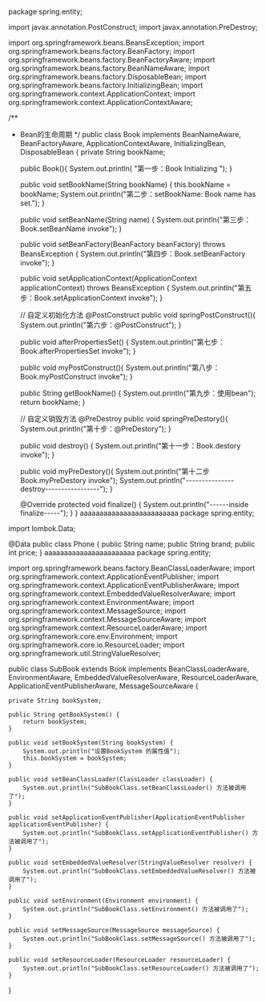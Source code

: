 package spring.entity;

import javax.annotation.PostConstruct;
import javax.annotation.PreDestroy;

import org.springframework.beans.BeansException;
import org.springframework.beans.factory.BeanFactory;
import org.springframework.beans.factory.BeanFactoryAware;
import org.springframework.beans.factory.BeanNameAware;
import org.springframework.beans.factory.DisposableBean;
import org.springframework.beans.factory.InitializingBean;
import org.springframework.context.ApplicationContext;
import org.springframework.context.ApplicationContextAware;

/**
 * Bean的生命周期
 */
public class Book  implements BeanNameAware, BeanFactoryAware,
    ApplicationContextAware, InitializingBean, DisposableBean {
    private String bookName;

    public Book(){
        System.out.println( "第一步：Book Initializing ");
    }

    public void setBookName(String bookName) {
        this.bookName = bookName;
        System.out.println("第二步：setBookName: Book name has set.");
    }

    public void setBeanName(String name) {
        System.out.println("第三步：Book.setBeanName invoke");
    }

    public void setBeanFactory(BeanFactory beanFactory) throws BeansException {
        System.out.println("第四步：Book.setBeanFactory invoke");
    }

    public void setApplicationContext(ApplicationContext applicationContext) throws BeansException {
        System.out.println("第五步：Book.setApplicationContext invoke");
    }

    // 自定义初始化方法
    @PostConstruct
    public void springPostConstruct(){
        System.out.println("第六步：@PostConstruct");
    }



    public void afterPropertiesSet() {
        System.out.println("第七步：Book.afterPropertiesSet invoke");
    }


    public void myPostConstruct(){
        System.out.println("第八步：Book.myPostConstruct invoke");
    }

    public String getBookName() {
        System.out.println("第九步：使用bean");
        return bookName;
    }

    // 自定义销毁方法
    @PreDestroy
    public void springPreDestory(){
        System.out.println("第十步：@PreDestory");
    }

    public void destroy() {
        System.out.println("第十一步：Book.destory invoke");
    }


    public void myPreDestory(){
        System.out.println("第十二步Book.myPreDestory invoke");
        System.out.println("---------------destroy-----------------");
    }



    @Override
    protected void finalize() {
        System.out.println("------inside finalize-----");
    }
}
aaaaaaaaaaaaaaaaaaaaaaaaa
package spring.entity;

import lombok.Data;

@Data
public class Phone {
    public String name;
    public String brand;
    public int price;
}
aaaaaaaaaaaaaaaaaaaaaaa
package spring.entity;

import org.springframework.beans.factory.BeanClassLoaderAware;
import org.springframework.context.ApplicationEventPublisher;
import org.springframework.context.ApplicationEventPublisherAware;
import org.springframework.context.EmbeddedValueResolverAware;
import org.springframework.context.EnvironmentAware;
import org.springframework.context.MessageSource;
import org.springframework.context.MessageSourceAware;
import org.springframework.context.ResourceLoaderAware;
import org.springframework.core.env.Environment;
import org.springframework.core.io.ResourceLoader;
import org.springframework.util.StringValueResolver;

public class SubBook extends Book implements BeanClassLoaderAware,
    EnvironmentAware, EmbeddedValueResolverAware, ResourceLoaderAware,
    ApplicationEventPublisherAware, MessageSourceAware {

    private String bookSystem;

    public String getBookSystem() {
        return bookSystem;
    }

    public void setBookSystem(String bookSystem) {
        System.out.println("设置BookSystem 的属性值");
        this.bookSystem = bookSystem;
    }

    public void setBeanClassLoader(ClassLoader classLoader) {
        System.out.println("SubBookClass.setBeanClassLoader() 方法被调用了");
    }

    public void setApplicationEventPublisher(ApplicationEventPublisher applicationEventPublisher) {
        System.out.println("SubBookClass.setApplicationEventPublisher() 方法被调用了");
    }

    public void setEmbeddedValueResolver(StringValueResolver resolver) {
        System.out.println("SubBookClass.setEmbeddedValueResolver() 方法被调用了");
    }

    public void setEnvironment(Environment environment) {
        System.out.println("SubBookClass.setEnvironment() 方法被调用了");
    }

    public void setMessageSource(MessageSource messageSource) {
        System.out.println("SubBookClass.setMessageSource() 方法被调用了");
    }

    public void setResourceLoader(ResourceLoader resourceLoader) {
        System.out.println("SubBookClass.setResourceLoader() 方法被调用了");
    }

}